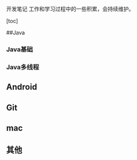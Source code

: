 开发笔记 工作和学习过程中的一些积累，会持续维护。

[toc]

##Java

### Java基础

### Java多线程

## Android 

## Git

## mac

## 其他


